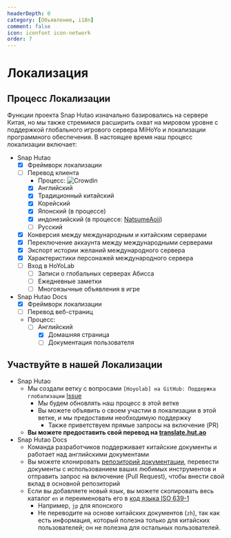 ```yaml
---
headerDepth: 0
category: [Объявление, i18n]
comment: false
icon: iconfont icon-network
order: 7
---
```


# Локализация

## Процесс Локализации

Функции проекта Snap Hutao изначально базировались на сервере Китая, но мы также стремимся расширить охват на мировом уровне с поддержкой глобального игрового сервера MiHoYo и локализации программного обеспечения. В настоящее время наш процесс локализации включает:

- Snap Hutao
  - [x] Фреймворк локализации
  - [ ] Перевод клиента
    - Процесс: ![Crowdin](https://badges.crowdin.net/snap-hutao/localized.svg)
    - [x] Английский
    - [x] Традиционный китайский
    - [x] Корейский
    - [x] Японский (в процессе)
    - [x] индонезийский (в процессе: [NatsumeAoii](https://github.com/NatsumeAoii))
    - [ ] Русский
  - [x] Конверсия между международным и китайским серверами
  - [x] Переключение аккаунта между международными серверами
  - [x] Экспорт истории желаний международного сервера
  - [x] Характеристики персонажей международного сервера
  - [ ] Вход в HoYoLab
    - [ ] Записи о глобальных серверах Абисса
    - [ ] Ежедневные заметки
    - [ ] Многоязычные объявления в игре
- Snap Hutao Docs
  - [x] Фреймворк локализации
  - [ ] Перевод веб-страниц
  - Процесс:
    - [ ] Английский
      - [x] Домашняя страница
      - [ ] Документация пользователя

## Участвуйте в нашей Локализации

- Snap Hutao
  - Мы создали ветку с вопросами `[Hoyolab] на GitHub: Поддержка глобализации` [Issue](https://github.com/DGP-Studio/Snap.Hutao/issues/144)
    - Мы будем обновлять наш процесс в этой ветке
    - Вы можете объявить о своем участии в локализации в этой ветке, и мы предоставим необходимую поддержку
      - Также приветствуем прямые запросы на включение (PR)
  - **Вы можете предоставить свой перевод на [translate.hut.ao](https://translate.hut.ao)**
- Snap Hutao Docs
  - Команда разработчиков поддерживает китайские документы и работает над английскими документами
  - Вы можете клонировать [репозиторий документации](https://github.com/DGP-Studio/Snap.Hutao.Docs), перевести документы с использованием ваших любимых инструментов и отправить запрос на включение (Pull Request), чтобы внести свой вклад в основной репозиторий
  - Если вы добавляете новый язык, вы можете скопировать весь каталог `en` и переименовать его в [код языка ISO 639-1](https://en.wikipedia.org/wiki/List_of_ISO_639-1_codes)
    - Например, `jp` для японского
    - Не переводите на основе китайских документов (`zh`), так как есть информация, который полезна только для китайских пользователей; он не полезна для остальных пользователей.
